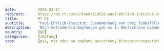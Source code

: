 ```yaml
---
date:          2021-03-17
redirect:      https://de.rt.com/inland/114528-paul-ehrlich-institut-zusammenhang-von-todesfaellen-astrazeneca-impfung/
title:         RT DE
subtitle:      'Paul-Ehrlich-Institut: Zusammenhang von drei Todesfällen mit AstraZeneca-Impfung "nicht unplausibel"'
description:   'Nach AstraZeneca-Impfungen gab es in Deutschland sieben Thrombose-Fälle bei Personen zwischen 20 und 50 Jahren, drei Personen starben. Ein "kausaler Zusammenhang" werde derzeit geprüft, sei aber "nicht unplausibel", warnt das Paul-Ehrlich-Institut. Geimpfte sollten auf Symptome achten.'
country:       [DE]
categories:    [Impfung]
tags:          [pei, mit oder an impfung gestorben, blutgerinnungsstörungen, astrazeneca]
---
```

